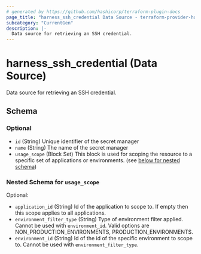 ```yaml
---
# generated by https://github.com/hashicorp/terraform-plugin-docs
page_title: "harness_ssh_credential Data Source - terraform-provider-harness"
subcategory: "CurrentGen"
description: |-
  Data source for retrieving an SSH credential.
---
```


# harness_ssh_credential (Data Source)

Data source for retrieving an SSH credential.



<!-- schema generated by tfplugindocs -->
## Schema

### Optional

- `id` (String) Unique identifier of the secret manager
- `name` (String) The name of the secret manager
- `usage_scope` (Block Set) This block is used for scoping the resource to a specific set of applications or environments. (see [below for nested schema](#nestedblock--usage_scope))

<a id="nestedblock--usage_scope"></a>
### Nested Schema for `usage_scope`

Optional:

- `application_id` (String) Id of the application to scope to. If empty then this scope applies to all applications.
- `environment_filter_type` (String) Type of environment filter applied. Cannot be used with `environment_id`. Valid options are NON_PRODUCTION_ENVIRONMENTS, PRODUCTION_ENVIRONMENTS.
- `environment_id` (String) Id of the id of the specific environment to scope to. Cannot be used with `environment_filter_type`.


